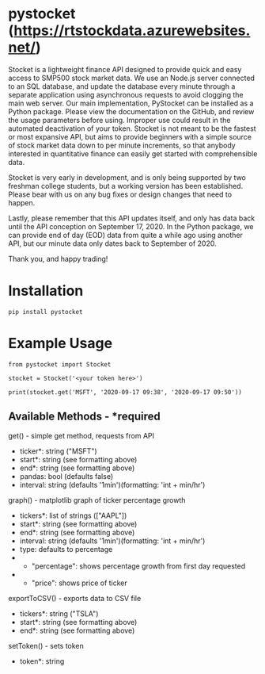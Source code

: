 # pystocket (https://rtstockdata.azurewebsites.net/)

Stocket is a lightweight finance API designed to provide quick and easy access to SMP500 stock market data. We use an Node.js server connected to an SQL database, and update the database every minute through a separate application using asynchronous requests to avoid clogging the main web server. Our main implementation, PyStocket can be installed as a Python package. Please view the documentation on the GitHub, and review the usage parameters before using. Improper use could result in the automated deactivation of your token. Stocket is not meant to be the fastest or most expansive API, but aims to provide beginners with a simple source of stock market data down to per minute increments, so that anybody interested in quantitative finance can easily get started with comprehensible data.

Stocket is very early in development, and is only being supported by two freshman college students, but a working version has been established. Please bear with us on any bug fixes or design changes that need to happen. 

Lastly, please remember that this API updates itself, and only has data back until the API conception on September 17, 2020. In the Python package, we can provide end of day (EOD) data from quite a while ago using another API, but our minute data only dates back to September of 2020.

Thank you, and happy trading!

# Installation

``` pip install pystocket ```

# Example Usage
```
from pystocket import Stocket

stocket = Stocket('<your token here>')

print(stocket.get('MSFT', '2020-09-17 09:38', '2020-09-17 09:50'))
```

## Available Methods - *required

get() - simple get method, requests from API
- ticker*: string ("MSFT")
- start*: string (see formatting above)
- end*: string (see formatting above)
- pandas: bool (defaults false)
- interval: string (defaults '1min')(formatting: 'int + min/hr')


graph() - matplotlib graph of ticker percentage growth
- tickers*: list of strings (["AAPL"])
- start*: string (see formatting above)
- end*: string (see formatting above)
- interval: string (defaults '1min')(formatting: 'int + min/hr')
- type: defaults to percentage
- - "percentage": shows percentage growth from first day requested
- - "price": shows price of ticker

exportToCSV() - exports data to CSV file
- tickers*: string ("TSLA")
- start*: string (see formatting above)
- end*: string (see formatting above)

setToken() - sets token
- token*: string